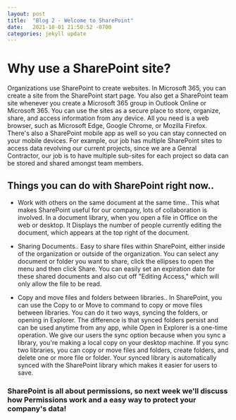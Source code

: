 ```yaml
---
layout: post
title:  "Blog 2 - Welcome to SharePoint"
date:   2021-10-01 21:50:52 -0700
categories: jekyll update
---
```


<h1> Why use a SharePoint site? </h1>

Organizations use SharePoint to create websites. In Microsoft 365, you can create a site from the SharePoint start page. You also get a SharePoint team site whenever you create a Microsoft 365 group in Outlook Online or Microsoft 365. You can use the sites as a secure place to store, organize, share, and access information from any device. All you need is a web browser, such as Microsoft Edge, Google Chrome, or Mozilla Firefox. There's also a SharePoint mobile app as well so you can stay connected on your mobile devices. For example, our job has multiple SharePoint sites to access data revolving our current projects, since we are a Genral Contractor, our job is to have multiple sub-sites for each project so data can be stored and shared amongst team members. 

<h2> Things you can do with SharePoint right now.. </h2>

- Work with others on the same document at the same time..
    This what makes SharePoint useful for our company, lots of collaboration is involved. In a document library, when you open a file in Office on the web or desktop. It Displays the number of people currently editing the document, which appears at the top right of the document.

- Sharing Documents.. 
    Easy to share files within SharePoint, either inside of the organization or outside of the organization. You can select any document or folder you want to share, click the ellipses to open the menu and then click Share. You can easily set an expiration date for these shared documents and also cut off "Editing Access," which will only allow the file to be read. 

- Copy and move files and folders between libraries..
     In SharePoint, you can use the Copy to or Move to command to copy or move files between libraries. You can do it two ways, syncing the folders, or opening in Explorer. The difference is that synced folders persist and can be used anytime from any app, while Open in Explorer is a one-time operation. We give our users the sync option because when you sync a library, you're making a local copy on your desktop machine. If you sync two libraries, you can copy or move files and folders, create folders, and delete one or more file or folder. Your synced library is automatically synced with the SharePoint library which makes it easier for users to save.

<h3> <b> SharePoint is all about permissions, so next week we'll discuss how Permissions work and a easy way to protect your company's data!